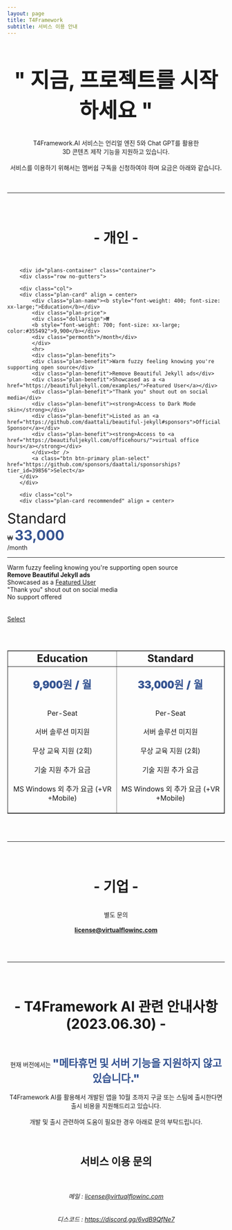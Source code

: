 ```yaml
---
layout: page
title: T4Framework
subtitle: 서비스 이용 안내
---
```

<style>
    .embed-container {
        position: relative;
        padding-bottom: 56.25%;
        height: 0;
        overflow: hidden;
        max-width: 100%;
    }

    .embed-container iframe, .embed-container object, .embed-container embed {
        position: absolute;
		top: 1%;
		down: 1%;
        left: 0%;
        width: 100%;
        height: 100%;
    }
</style>

<br /><br />
<center><font size="10px" style="font-weight: 700">" 지금, 프로젝트를 시작하세요 "</font></center>
<!-- <center><h2>지금 바로, 프로젝트를 시작할 수 있습니다</h2></center> -->

<center>
<br /><br />
T4Framework.AI 서비스는 언리얼 엔진 5와 Chat GPT를 활용한 <br /> 3D 콘텐츠 제작 기능을 지원하고 있습니다. <br /><br />
서비스를 이용하기 위해서는 멤버쉽 구독을 신청하여야 하며 요금은 아래와 같습니다.<br />
</center>
<br /><br />

<hr />

<br /><br />
<center>
<center><h2><font style="font-weight: 700; font-size: xx-large;">- 개인 -</font></h2></center>
<br />
</center>

<div class=" container-fluid " role="main">
    <div class="row">
        <div class=" col ">
        

        <div id="plans-container" class="container">
        <div class="row no-gutters">

        <div class="col">
        <div class="plan-card" align = center>
            <div class="plan-name"><b style="font-weight: 400; font-size: xx-large;">Education</b></div>
            <div class="plan-price">
            <div class="dollarsign">₩ 
            <b style="font-weight: 700; font-size: xx-large; color:#355492">9,900</b></div>
            <div class="permonth">/month</div>
            </div>
            <hr>
            <div class="plan-benefits">
            <div class="plan-benefit">Warm fuzzy feeling knowing you're supporting open source</div>
            <div class="plan-benefit">Remove Beautiful Jekyll ads</div>
            <div class="plan-benefit">Showcased as a <a href="https://beautifuljekyll.com/examples/">Featured User</a></div>
            <div class="plan-benefit">"Thank you" shout out on social media</div>
            <div class="plan-benefit"><strong>Access to Dark Mode skin</strong></div>
            <div class="plan-benefit">Listed as an <a href="https://github.com/daattali/beautiful-jekyll#sponsors">Official Sponsor</a></div>
            <div class="plan-benefit"><strong>Access to <a href="https://beautifuljekyll.com/officehours/">virtual office hours</a></strong></div>
            </div><br />
            <a class="btn btn-primary plan-select" href="https://github.com/sponsors/daattali/sponsorships?tier_id=39856">Select</a>
        </div>
        </div>

        <div class="col">
        <div class="plan-card recommended" align = center>
   <div class="plan-name"><b style="font-weight: 400; font-size: xx-large;">Standard</b></div>
            <div class="plan-price">
            <div class="dollarsign">₩ 
            <b style="font-weight: 700; font-size: xx-large; color:#355492">33,000</b></div>
            <div class="permonth">/month</div>
            </div>
            <hr>
            <div class="plan-benefits">
            <div class="plan-benefit">Warm fuzzy feeling knowing you're supporting open source</div>
            <div class="plan-benefit"><strong>Remove Beautiful Jekyll ads</strong></div>
            <div class="plan-benefit">Showcased as a <a href="https://beautifuljekyll.com/examples">Featured User</a></div>
            <div class="plan-benefit">"Thank you" shout out on social media</div>
            <div class="plan-disbenefit">No support offered</div>
            </div> <br /><br />
            <a class="btn btn-primary plan-select" href="https://github.com/sponsors/daattali/sponsorships?tier_id=7362">Select</a>
        </div>
        </div>
    </div>
    </div>
        </div>
    </div>
    </div>


<br /><br />
<table 
border="1" 
width="100%"
cellspacing="100">
<tr>
<td><center><b style="font-weight: 700; font-size: x-large;">Education</b></center></td>
<td><center><b style="font-weight: 700; font-size: x-large;">Standard</b></center></td>
</tr>
<tr>
<td>
<center>
<br />
<b style="font-weight: 900; font-size: x-large; color:#355492">9,900원 / 월</b>
<br /><br /><br />
Per-Seat<br /><br />
서버 솔루션 미지원<br /><br />
무상 교육 지원 (2회)<br /><br />
기술 지원 추가 요금<br /><br />
MS Windows 외 추가 요금 (+VR +Mobile)<br /><br />
</center>
</td>
<td>
<center>
<br />
<b style="font-weight: 900; font-size: x-large; color:#355492">33,000원 / 월</b>
<br /><br /><br />
Per-Seat<br /><br />
서버 솔루션 미지원<br /><br />
무상 교육 지원 (2회)<br /><br />
기술 지원 추가 요금<br /><br />
MS Windows 외 추가 요금 (+VR +Mobile)<br /><br />
</center>
</td>
</tr>
</table>

<br /><br />

<hr>

<br /><br />
<center>
<center><h2><font style="font-weight: 700; font-size: xx-large;">- 기업 -</font></h2></center>
<br />
</center>

<center>
별도 문의<br /><br />
<center><b><a href="mailto:license@virtualflowinc.com">license@virtualflowinc.com</a></b></center>
<br /><br /><br />
</center>

<hr>

<center>
<br /><br />
<center><h2><font style="font-weight: 700; font-size: xx-large;">- T4Framework AI 관련 안내사항 (2023.06.30) -</font></h2></center>
<br /><br />
현재 버전에서는 <b style="font-weight: 900; font-size: x-large; color:#355492">"메타휴먼 및 서버 기능을 지원하지 않고 있습니다."</b><br /><br /> 
T4Framework AI를 활용해서 개발된 앱을 10월 초까지 구글 또는 스팀에 출시한다면 <br /> 
출시 비용을 지원해드리고 있습니다. <br /><br /> 
개발 및 출시 관련하여 도움이 필요한 경우 아래로 문의 부탁드립니다.<br />
<center>

<center>
<br /><br />
<center><h2><font style="font-weight: 700; font-size: x-large;"> 서비스 이용 문의 </font></h2></center>


<br />
<center><h6>메일 : <a href="mailto:license@virtualflowinc.com">license@virtualflowinc.com</a></h6></center>
<center><h6>디스코드 : <a href="https://discord.gg/6vdB9QfNe7">https://discord.gg/6vdB9QfNe7</a></h6></center>
<br /><br />
<br /><br />